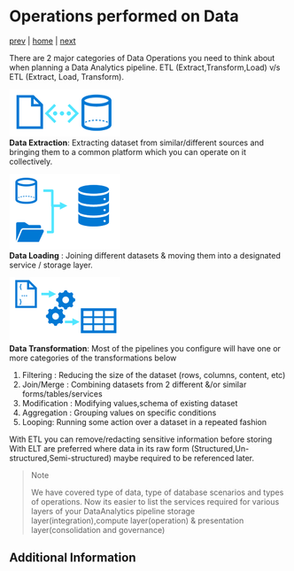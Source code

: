# Operations performed on Data

[prev](./splitofdata3.md.md) | [home](./introduction.md)  | [next]()

There are 2 major categories of Data Operations you need to think about when planning a Data Analytics pipeline. ETL (Extract,Transform,Load) v/s ETL (Extract, Load, Transform).

![DataExtraction](/images/ExtractionIcon.png)</br>
**Data Extraction**: Extracting dataset from similar/different sources and bringing them to a common platform which you can operate on it collectively.

![DataConsolidation](/images/ConsolidationIcon.png)</br>
**Data Loading** : Joining different datasets & moving them into a designated service / storage layer.

![DataTransformation](/images/TransformationIcon.png)</br>
**Data Transformation**: Most of the pipelines you configure will have one or more categories of the transformations below

1. Filtering : Reducing the size of the dataset (rows, columns, content, etc)
1. Join/Merge : Combining datasets from 2 different &/or similar forms/tables/services
1. Modification : Modifying values,schema of existing dataset
1. Aggregation : Grouping values on specific conditions
1. Looping: Running some action over a dataset in a repeated fashion

With ETL you can remove/redacting sensitive information before storing
With ELT are preferred where data in its raw form (Structured,Un-structured,Semi-structured) maybe required to be referenced later.

>Note
>
>We have covered type of data, type of database scenarios and types of operations. Now its easier to list the services required for various layers of your DataAnalytics pipeline storage layer(integration),compute layer(operation) & presentation layer(consolidation and governance)



## Additional Information
